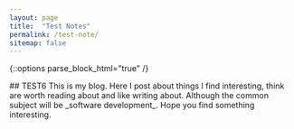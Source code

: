 ```yaml
---
layout: page
title:  "Test Notes"
permalink: /test-note/
sitemap: false
---
```

{::options parse_block_html="true" /}
<div class="intro mb-3">
## TEST6
This is my blog. Here I post about things I find interesting, think are worth reading about and like writing about. Although the common subject will be _software development_. Hope you find something interesting.
</div>
